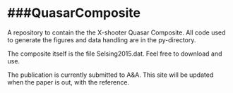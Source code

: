 ###QuasarComposite
===============
A repository to contain the the X-shooter Quasar Composite.
All code used to generate the figures and data handling are in the py-directory. 

The composite itself is the file Selsing2015.dat. Feel free to download and use. 

The publication is currently submitted to A&A. This site will be updated when the paper is out, with the reference. 

